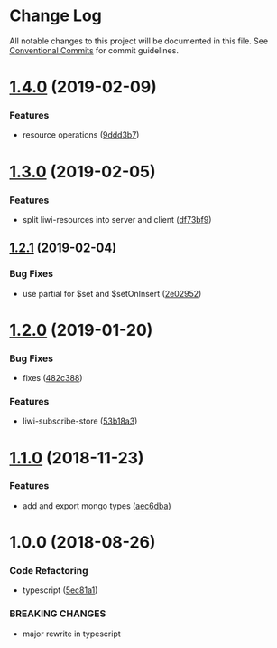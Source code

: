 # Change Log

All notable changes to this project will be documented in this file.
See [Conventional Commits](https://conventionalcommits.org) for commit guidelines.

# [1.4.0](https://github.com/liwijs/liwi/compare/liwi-types@1.3.0...liwi-types@1.4.0) (2019-02-09)


### Features

* resource operations ([9ddd3b7](https://github.com/liwijs/liwi/commit/9ddd3b7))





# [1.3.0](https://github.com/liwijs/liwi/compare/liwi-types@1.2.1...liwi-types@1.3.0) (2019-02-05)


### Features

* split liwi-resources into server and client ([df73bf9](https://github.com/liwijs/liwi/commit/df73bf9))





## [1.2.1](https://github.com/liwijs/liwi/compare/liwi-types@1.2.0...liwi-types@1.2.1) (2019-02-04)


### Bug Fixes

* use partial for $set and $setOnInsert ([2e02952](https://github.com/liwijs/liwi/commit/2e02952))





# [1.2.0](https://github.com/liwijs/liwi/compare/liwi-types@1.1.0...liwi-types@1.2.0) (2019-01-20)


### Bug Fixes

* fixes ([482c388](https://github.com/liwijs/liwi/commit/482c388))


### Features

* liwi-subscribe-store ([53b18a3](https://github.com/liwijs/liwi/commit/53b18a3))





# [1.1.0](https://github.com/liwijs/liwi/compare/liwi-types@1.0.0...liwi-types@1.1.0) (2018-11-23)


### Features

* add and export mongo types ([aec6dba](https://github.com/liwijs/liwi/commit/aec6dba))





<a name="1.0.0"></a>
# 1.0.0 (2018-08-26)


### Code Refactoring

* typescript ([5ec81a1](https://github.com/liwijs/liwi/commit/5ec81a1))


### BREAKING CHANGES

* major rewrite in typescript
